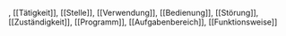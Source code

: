 , [[Tätigkeit]], [[Stelle]], [[Verwendung]], [[Bedienung]], [[Störung]], [[Zuständigkeit]], [[Programm]], [[Aufgabenbereich]], [[Funktionsweise]]